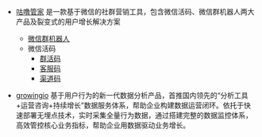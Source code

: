 - [咕噜管家](http://www.gulugj.com/index.html)
是一款基于微信的社群营销工具，包含微信活码、微信群机器人两大产品及裂变式的用户增长解决方案
  - [微信群机器人](http://www.gulugj.com/robot.html)
  - 微信活码
    - [群活码](http://www.gulugj.com/help-qhm.html)
    - [客服码](http://www.gulugj.com/help-kfm.html)
    - [渠道码](http://www.gulugj.com/help-qdm.html)

- [growingio](https://www.growingio.com)
基于用户行为的新一代数据分析产品，首推国内领先的“分析工具+运营咨询+持续增长”数据服务体系，帮助企业构建数据运营闭环。依托于快速部署无埋点技术，实时采集全量行为数据，通过搭建完整的数据监控体系，高效管控核心业务指标，帮助企业用数据驱动业务增长。
